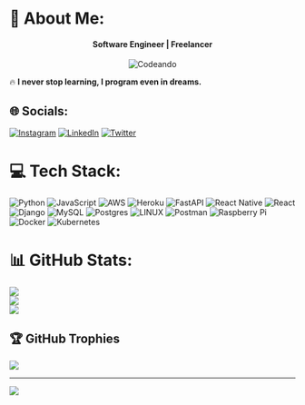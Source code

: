 # 💫 About Me:
<h4 align="center">Software Engineer | Freelancer </h4>

<p align="center">
  <img src="https://media.giphy.com/media/iIqmM5tTjmpOB9mpbn/giphy.gif" alt="Codeando">
</p>
<p>🔥 <strong>I never stop learning, I program even in dreams.</strong></p>


## 🌐 Socials:
[![Instagram](https://img.shields.io/badge/Instagram-%23E4405F.svg?logo=Instagram&logoColor=white)](https://instagram.com/https://instagram.com/motrandavidsanchez?igshid=MzNlNGNkZWQ4Mg==) [![LinkedIn](https://img.shields.io/badge/LinkedIn-%230077B5.svg?logo=linkedin&logoColor=white)](https://linkedin.com/in/https://www.linkedin.com/in/david-sanchez-motran/) [![Twitter](https://img.shields.io/badge/Twitter-%231DA1F2.svg?logo=Twitter&logoColor=white)](https://twitter.com/https://twitter.com/sanchezmotran?t=BteWJFH8sy_-JTTS7eIaxg&s=09) 

# 💻 Tech Stack:
![Python](https://img.shields.io/badge/python-3670A0?style=for-the-badge&logo=python&logoColor=ffdd54) ![JavaScript](https://img.shields.io/badge/javascript-%23323330.svg?style=for-the-badge&logo=javascript&logoColor=%23F7DF1E) ![AWS](https://img.shields.io/badge/AWS-%23FF9900.svg?style=for-the-badge&logo=amazon-aws&logoColor=white) ![Heroku](https://img.shields.io/badge/heroku-%23430098.svg?style=for-the-badge&logo=heroku&logoColor=white) ![FastAPI](https://img.shields.io/badge/FastAPI-005571?style=for-the-badge&logo=fastapi) ![React Native](https://img.shields.io/badge/react_native-%2320232a.svg?style=for-the-badge&logo=react&logoColor=%2361DAFB) ![React](https://img.shields.io/badge/react-%2320232a.svg?style=for-the-badge&logo=react&logoColor=%2361DAFB) ![Django](https://img.shields.io/badge/django-%23092E20.svg?style=for-the-badge&logo=django&logoColor=white) ![MySQL](https://img.shields.io/badge/mysql-%2300f.svg?style=for-the-badge&logo=mysql&logoColor=white) ![Postgres](https://img.shields.io/badge/postgres-%23316192.svg?style=for-the-badge&logo=postgresql&logoColor=white) ![LINUX](https://img.shields.io/badge/Linux-FCC624?style=for-the-badge&logo=linux&logoColor=black) ![Postman](https://img.shields.io/badge/Postman-FF6C37?style=for-the-badge&logo=postman&logoColor=white) ![Raspberry Pi](https://img.shields.io/badge/-RaspberryPi-C51A4A?style=for-the-badge&logo=Raspberry-Pi) ![Docker](https://img.shields.io/badge/docker-%230db7ed.svg?style=for-the-badge&logo=docker&logoColor=white) ![Kubernetes](https://img.shields.io/badge/kubernetes-%23326ce5.svg?style=for-the-badge&logo=kubernetes&logoColor=white)
# 📊 GitHub Stats:
![](https://github-readme-stats.vercel.app/api?username=motrandavidsanchez&theme=blue-green&hide_border=true&include_all_commits=true&count_private=true)<br/>
![](https://github-readme-streak-stats.herokuapp.com/?user=motrandavidsanchez&theme=blue-green&hide_border=true)<br/>
![](https://github-readme-stats.vercel.app/api/top-langs/?username=motrandavidsanchez&theme=blue-green&hide_border=true&include_all_commits=true&count_private=true&layout=compact)

## 🏆 GitHub Trophies
![](https://github-profile-trophy.vercel.app/?username=motrandavidsanchez&theme=dark_dimmed&no-frame=true&no-bg=false&margin-w=4)

---
[![](https://visitcount.itsvg.in/api?id=motrandavidsanchez&icon=0&color=3)](https://visitcount.itsvg.in)

<!-- Proudly created with GPRM ( https://gprm.itsvg.in ) -->
